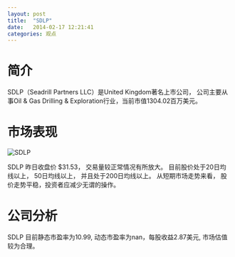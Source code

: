 ```yaml
---
layout: post
title:  "SDLP"
date:   2014-02-17 12:21:41
categories: 观点
---
```


# 简介
SDLP（Seadrill Partners LLC）是United Kingdom著名上市公司，
公司主要从事Oil & Gas Drilling & Exploration行业，当前市值1304.02百万美元。

# 市场表现

![SDLP](http://finviz.com/chart.ashx?t=SDLP&ty=c&ta=1&p=d&s=l)

SDLP 昨日收盘价 $31.53，
交易量较正常情况有所放大。
目前股价处于20日均线以上，
50日均线以上，
并且处于200日均线以上。
从短期市场走势来看，
股价走势平稳，投资者应减少无谓的操作。

# 公司分析
SDLP 目前静态市盈率为10.99, 动态市盈率为nan，每股收益2.87美元,
市场估值较为合理。
